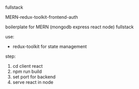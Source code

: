 fullstack

MERN-redux-toolkit-frontend-auth

boilerplate for MERN (mongodb express react node) fullstack

use:
- redux-toolkit for state management


step:
1. cd client react
2. npm run build
3. set port for backend
4. serve react in node

